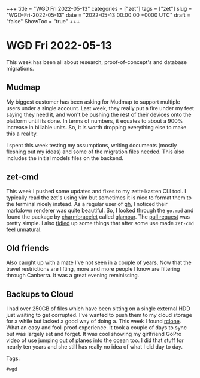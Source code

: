 +++
title = "WGD Fri 2022-05-13"
categories = ["zet"]
tags = ["zet"]
slug = "WGD-Fri-2022-05-13"
date = "2022-05-13 00:00:00 +0000 UTC"
draft = "false"
ShowToc = "true"
+++

# WGD Fri 2022-05-13

This week has been all about research, proof-of-concept's and database migrations.

## Mudmap

My biggest customer has been asking for Mudmap to support multiple users under a single
account. Last week, they really put a fire under my feet saying they need it, and won't be
pushing the rest of their devices onto the platform until its done. In terms of numbers, it
equates to about a 900% increase in billable units. So, it is worth dropping everything else to
make this a reality.

I spent this week testing my assumptions, writing documents (mostly fleshing out my ideas) and
some of the migration files needed. This also includes the initial models files on the backend.

## zet-cmd

This week I pushed some updates and fixes to my zettelkasten CLI tool. I typically read the zet's
using vim but sometimes it is nice to format them to the terminal nicely instead. As a regular
user of [gh](https://github.com/cli/cli), I noticed their markdown renderer was quite
beautiful. So, I looked through the `go.mod` and found the package by [charmbracelet] called
[glamour]. The [pull request][pr22] was pretty simple. I also [tidied][pr21] up some things that after
some use made `zet-cmd` feel unnatural.

## Old friends

Also caught up with a mate I've not seen in a couple of years. Now that the travel restrictions
are lifting, more and more people I know are filtering through Canberra. It was a great evening
reminiscing.

## Backups to Cloud

I had over 250GB of files which have been sitting on a single external HDD just waiting to get
corrupted. I've wanted to push them to my cloud storage for a while but lacked a good way of doing
a. This week I found [rclone](https://rclone.org). What an easy and fool-proof experience. It took
a couple of days to sync but was largely set and forget. It was cool showing my girlfriend GoPro
video of use jumping out of planes into the ocean too. I did that stuff for nearly ten years and she
still has really no idea of what I did day to day.


[pr22]: https://github.com/danielmichaels/zet-cmd/pull/22
[pr21]: https://github.com/danielmichaels/zet-cmd/pull/21
[glamour]: https://github.com/charmbracelet/glamour
[charmbracelet]: https://github.com/charmbracelet

Tags:

    #wgd
